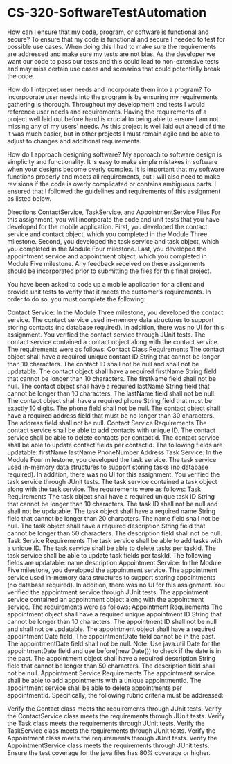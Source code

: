 # CS-320-SoftwareTestAutomation
How can I ensure that my code, program, or software is functional and secure? 
To ensure that my code is functional and secure I needed to test for possible use cases. When doing this I had to make sure the requirements are addressed and make sure my tests are not bias. As the developer we want our code to pass our tests and this could lead to non-extensive tests and may miss certain use cases and scenarios that could potentially break the code.

How do I interpret user needs and incorporate them into a program? 
To incorpoorate user needs into the program is by ensuring my requirements gathering is thorough. Throughout my development and tests I would reference user needs and requirements. Having the requirements of a project well laid out before hand is crucial to being able to ensure I am not missing any of my users' needs. As this project is well laid out ahead of time it was much easier, but in other projects I must remain agile and be able to adjust to changes and additional requirements.

How do I approach designing software?
My approach to software design is simplicity and functionality. It is easy to make simple mistakes in software when your designs become overly complex. It is important that my software functions properly and meets all requirements, but I will also need to make revisions if the code is overly complicated or contains ambiguous parts.
I ensured that I followed the guidelines and requirements of this assignment as listed below. 


Directions
ContactService, TaskService, and AppointmentService Files
For this assignment, you will incorporate the code and unit tests that you have developed for the mobile application. First, you developed the contact service and contact object, which you completed in the Module Three milestone. Second, you developed the task service and task object, which you completed in the Module Four milestone. Last, you developed the appointment service and appointment object, which you completed in Module Five milestone. Any feedback received on these assignments should be incorporated prior to submitting the files for this final project.

You have been asked to code up a mobile application for a client and provide unit tests to verify that it meets the customer’s requirements. In order to do so, you must complete the following:

Contact Service: In the Module Three milestone, you developed the contact service. The contact service used in-memory data structures to support storing contacts (no database required). In addition, there was no UI for this assignment. You verified the contact service through JUnit tests. The contact service contained a contact object along with the contact service. The requirements were as follows:
Contact Class Requirements
The contact object shall have a required unique contact ID String that cannot be longer than 10 characters. The contact ID shall not be null and shall not be updatable.
The contact object shall have a required firstName String field that cannot be longer than 10 characters. The firstName field shall not be null.
The contact object shall have a required lastName String field that cannot be longer than 10 characters. The lastName field shall not be null.
The contact object shall have a required phone String field that must be exactly 10 digits. The phone field shall not be null.
The contact object shall have a required address field that must be no longer than 30 characters. The address field shall not be null.
Contact Service Requirements
The contact service shall be able to add contacts with unique ID.
The contact service shall be able to delete contacts per contactId.
The contact service shall be able to update contact fields per contactId. The following fields are updatable:
firstName
lastName
PhoneNumber
Address
Task Service: In the Module Four milestone, you developed the task service. The task service used in-memory data structures to support storing tasks (no database required). In addition, there was no UI for this assignment. You verified the task service through JUnit tests. The task service contained a task object along with the task service. The requirements were as follows:
Task Requirements
The task object shall have a required unique task ID String that cannot be longer than 10 characters. The task ID shall not be null and shall not be updatable.
The task object shall have a required name String field that cannot be longer than 20 characters. The name field shall not be null.
The task object shall have a required description String field that cannot be longer than 50 characters. The description field shall not be null.
Task Service Requirements
The task service shall be able to add tasks with a unique ID.
The task service shall be able to delete tasks per taskId.
The task service shall be able to update task fields per taskId. The following fields are updatable:
name
description
Appointment Service: In the Module Five milestone, you developed the appointment service. The appointment service used in-memory data structures to support storing appointments (no database required). In addition, there was no UI for this assignment. You verified the appointment service through JUnit tests. The appointment service contained an appointment object along with the appointment service. The requirements were as follows:
Appointment Requirements
The appointment object shall have a required unique appointment ID String that cannot be longer than 10 characters. The appointment ID shall not be null and shall not be updatable.
The appointment object shall have a required appointment Date field. The appointmentDate field cannot be in the past. The appointmentDate field shall not be null. Note: Use java.util.Date for the appointmentDate field and use before(new Date()) to check if the date is in the past.
The appointment object shall have a required description String field that cannot be longer than 50 characters. The description field shall not be null.
Appointment Service Requirements
The appointment service shall be able to add appointments with a unique appointmentId.
The appointment service shall be able to delete appointments per appointmentId.
Specifically, the following rubric criteria must be addressed:

Verify the Contact class meets the requirements through JUnit tests.
Verify the ContactService class meets the requirements through JUnit tests.
Verify the Task class meets the requirements through JUnit tests.
Verify the TaskService class meets the requirements through JUnit tests.
Verify the Appointment class meets the requirements through JUnit tests.
Verify the AppointmentService class meets the requirements through JUnit tests.
Ensure the test coverage for the java files has 80% coverage or higher.
